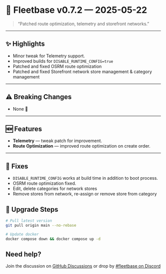 # 🚀 Fleetbase v0.7.2 — 2025-05-22

> “Patched route optimization, telemetry and storefront networks.”

---

## ✨ Highlights
- Minor tweak for Telemetry support.
- Improved builds for `DISABLE_RUNTIME_CONFIG=true`
- Patched and fixed OSRM route optimization
- Patched and fixed Storefront network store management & category management

---

## ⚠️ Breaking Changes
- None 🙂

---

## 🆕 Features
- **Telemetry** — tweak patch for improvement.
- **Route Optimization** — improved route optimization on create order.

---

## 🐛 Fixes
- `DISABLE_RUNTIME_CONFIG` works at build time in addition to boot process.
- OSRM route optimization fixed.
- Edit, delete categories for network stores
- Remove stores from network, re-assign or remove store from category

## 🔧 Upgrade Steps
```bash
# Pull latest version
git pull origin main --no-rebase

# Update docker
docker compose down && docker compose up -d
```

## Need help? 
Join the discussion on [GitHub Discussions](https://github.com/fleetbase/fleetbase/discussions) or drop by [#fleetbase on Discord](https://discord.com/invite/HnTqQ6zAVn)